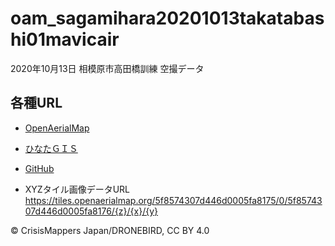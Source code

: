 # oam_sagamihara20201013takatabashi01mavicair
2020年10月13日 相模原市高田橋訓練 空撮データ

## 各種URL
- [OpenAerialMap](https://map.openaerialmap.org/#/139.34680938720703,35.60036895434144,11/square/133002112221?_k=oy6nlc)

- [ひなたＧＩＳ](https://hgis.pref.miyazaki.lg.jp/hinata/hinata.html#mSm1s5v36PIq)

- [GitHub](https://github.com/dronebird/oam_sagamihara20201013takatabashi01mavicair)

- XYZタイル画像データURL
https://tiles.openaerialmap.org/5f8574307d446d0005fa8175/0/5f8574307d446d0005fa8176/{z}/{x}/{y}

© CrisisMappers Japan/DRONEBIRD, CC BY 4.0
